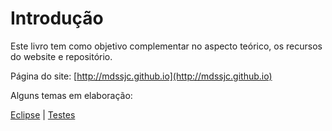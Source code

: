 # Introdução

Este livro tem como objetivo complementar no aspecto teórico, os recursos do website e repositório.

Página do site: [http://mdssjc.github.io](http://mdssjc.github.io)

Alguns temas em elaboração:

[Eclipse](eclipse/eclipse.md) | [Testes](testes/testes.md)
